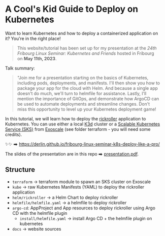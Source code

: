 # A Cool's Kid Guide to Deploy on Kubernetes

Want to learn Kubernetes and how to deploy a containerized application on it?
You're in the right place!

> This website/tutorial has been set up for my presentation at the 
> *24th Fribourg Linux Seminar: Kubernetes and Friends* hosted in Fribourg on **May 11th, 2023**.

Talk summary:

> "Join me for a presentation starting on the basics of Kubernetes, including pods, deployments, and manifests.
> I'll then show you how to package your app for the cloud with Helm. And because a single app doesn't do much,
> we'll turn to helmfile for assistance. Lastly, I'll mention the importance of GitOps,
> and demonstrate how ArgoCD can be used to automate deployments and streamline changes.
> Don't miss this opportunity to level up your Kubernetes deployment game!

In this tutorial, we will learn how to deploy the [rickroller](https://github.com/derlin/rickroller)
application to Kubernetes. You can use either a local [K3d](https://k3d.io) cluster or a
[Scalable Kubernetes Service (SKS)](
https://community.exoscale.com/documentation/sks) from [Exoscale](https://exoscale.com)
(see folder terraform - you will need some credits).

✨✨ ⮕ https://derlin.github.io/fribourg-linux-seminar-k8s-deploy-like-a-pro/

The slides of the presentation are in this repo ⮕ [presentation.pdf](presentation.pdf).

## Structure

* `terraform` → terraform module to spawn an SKS cluster on Exoscale
* `kube` → raw Kubernetes Manifests (YAML) to deploy the rickroller application
* `helm/rickroller` → a Helm Chart to deploy rickroller
* `helmfile/helmfile.yaml` → a helmfile to deploy rickroller
* `argo-cd`: AppProject and App resources to deploy rickroller using Argo CD with the helmfile plugin
    * `install/helmfile.yaml` → install Argo CD + the helmfile plugin on kubernetes
* `docs` → website sources